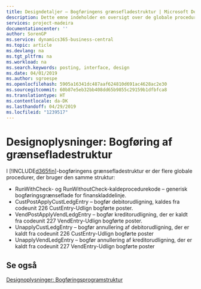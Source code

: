 ```yaml
---
title: Designdetaljer – Bogføringens grænsefladestruktur | Microsoft Docs
description: Dette emne indeholder en oversigt over de globale procedurer i bogføringens grænsefladestruktur.
services: project-madeira
documentationcenter: ''
author: SorenGP
ms.service: dynamics365-business-central
ms.topic: article
ms.devlang: na
ms.tgt_pltfrm: na
ms.workload: na
ms.search.keywords: posting, interface, design
ms.date: 04/01/2019
ms.author: sgroespe
ms.openlocfilehash: 5905a16341dc487aaf624810d691ac4628ac2e30
ms.sourcegitcommit: 60b87e5eb32bb408dd65b9855c29159b1dfbfca8
ms.translationtype: HT
ms.contentlocale: da-DK
ms.lasthandoff: 04/29/2019
ms.locfileid: "1239517"
---
```

# <a name="design-details-posting-interface-structure"></a>Designoplysninger: Bogføring af grænsefladestruktur
I [!INCLUDE[d365fin](includes/d365fin_md.md)]-bogføringens grænsefladestruktur er der flere globale procedurer, der bruger den samme struktur:  
  
* RunWithCheck- og RunWithoutCheck-kaldeprocedurekode – generisk bogføringsgrænseflade for finanskladdelinje.  
* CustPostApplyCustLedgEntry – bogfør debitorudligning, kaldes fra codeunit 226 CustEntry-Udlign bogførte poster.  
* VendPostApplyVendLedgEntry – bogfør kreditorudligning, der er kaldt fra codeunit 227 VendEntry-Udlign bogførte poster.  
* UnapplyCustLedgEntry – bogfør annullering af debitorudligning, der er kaldt fra codeunit 226 CustEntry-Udlign bogførte poster  
* UnapplyVendLedgEntry – bogfør annullering af kreditorudligning, der er kaldt fra codeunit 227 VendEntry-Udlign bogførte poster  
  
## <a name="see-also"></a>Se også  
[Designoplysninger: Bogføringsprogramstruktur](design-details-posting-engine-structure.md)